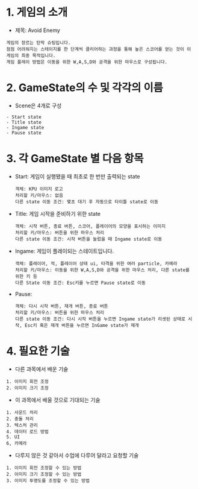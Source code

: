 # 1. 게임의 소개
* 제목: Avoid Enemy
```
게임의 장르는 탄막 슈팅입니다.
점점 어려워지는 스테이지를 한 단계씩 클리어하는 과정을 통해 높은 스코어를 얻는 것이 이 게임의 최종 목적입니다.
게임 플레이 방법은 이동을 위한 W,A,S,D와 공격을 위한 마우스로 구성됩니다.
```

# 2. GameState의 수 및 각각의 이름
* Scene은 4개로 구성
```
- Start state
- Title state
- Ingame state
- Pause state
```

# 3. 각 GameState 별 다음 항목
* Start: 게임이 실행됐을 때 최초로 한 번만 출력되는 state
  ```
  객체: KPU 이미지 로고
  처리할 키/마우스: 없음
  다른 state 이동 조건: 몇초 대기 후 자동으로 타이틀 state로 이동
  ```
* Title: 게임 시작을 준비하기 위한 state
  ```
  객체: 시작 버튼, 종료 버튼, 스코어, 플레이어의 모양을 표시하는 이미지
  처리할 키/마우스: 버튼을 위한 마우스 처리
  다른 state 이동 조건: 시작 버튼을 눌렀을 때 Ingame state로 이동
  ```
* Ingame: 게임이 플레이되는 스테이트입니다.
  ```
  객체: 플레이어, 적, 플레이어 상태 ui, 타격을 위한 여러 particle, 카메라
  처리할 키/마우스: 이동을 위한 W,A,S,D와 공격을 위한 마우스 처리, 다른 state를 위한 키 등
  다른 State 이동 조건: Esc키를 누르면 Pause state로 이동
  ```
* Pause:
  ```
  객체: 다시 시작 버튼, 재개 버튼, 종료 버튼
  처리할 키/마우스: 버튼을 위한 마우스 처리
  다른 state 이동 조건: 다시 시작 버튼을 누르면 Ingame state가 리셋된 상태로 시작, Esc키 혹은 재개 버튼을 누르면 InGame state가 재개
  ```

# 4. 필요한 기술
- 다른 과목에서 배운 기술
```
1. 이미지 회전 조정
2. 이미지 크기 조정
```
- 이 과목에서 배울 것으로 기대되는 기술
```
1. 사운드 처리
2. 충돌 처리
3. 텍스처 관리
4. 데이터 로드 방법
5. UI
6, 카메라
```
- 다루지 않은 것 같아서 수업에 다루어 달라고 요청할 기술
```
1. 이미지 회전 조정할 수 있는 방법
2. 이미지 크기 조정할 수 있는 방법
3. 이미지 투명도를 조정할 수 있는 방법
```
